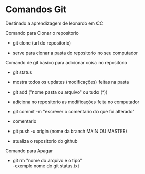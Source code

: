 # Comandos Git

Destinado a aprendizagem de leonardo em CC


Comando para Clonar o repositorio  
                               
* git clone (url do repositorio) 

- serve para clonar a pasta do repositorio no seu computador


Comando de git basico para adicionar coisa no repositorio 

* git status  

- mostra todos os updates (modificações) feitas na pasta

* git add ("nome pasta ou arquivo" ou tudo (*))        
- adiciona no repositorio as modificações feita no computador


* git commit -m "escrever o comentario do que foi alterado"     
- comentario 

* git push -u origin (nome da branch MAIN OU MASTER)   
- atualiza o repositorio do github


Comando para Apagar 
* git rm "nome do arquivo e o tipo"    
-exemplo nome do git status.txt
